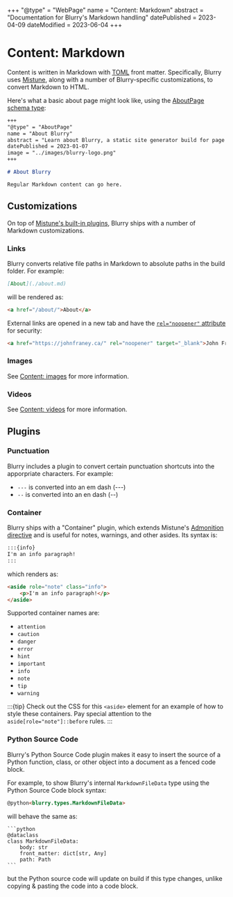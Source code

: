+++
"@type" = "WebPage"
name = "Content: Markdown"
abstract = "Documentation for Blurry's Markdown handling"
datePublished = 2023-04-09
dateModified = 2023-06-04
+++

# Content: Markdown

Content is written in Markdown with [TOML](https://toml.io/en/) front matter.
Specifically, Blurry uses [Mistune](https://mistune.lepture.com/), along with a number of Blurry-specific customizations, to convert Markdown to HTML.

Here's what a basic about page might look like, using the [AboutPage schema type](https://schema.org/AboutPage):

```markdown
+++
"@type" = "AboutPage"
name = "About Blurry"
abstract = "Learn about Blurry, a static site generator build for page speed and SEO"
datePublished = 2023-01-07
image = "../images/blurry-logo.png"
+++

# About Blurry

Regular Markdown content can go here.
```

## Customizations

On top of [Mistune's built-in plugins](https://mistune.lepture.com/en/latest/plugins.html), Blurry ships with a number of Markdown customizations.

### Links

Blurry converts relative file paths in Markdown to absolute paths in the build folder.
For example:

```markdown
[About](./about.md)
```

will be rendered as:

```html
<a href="/about/">About</a>
```

External links are opened in a new tab and have the [`rel="noopener"` attribute](https://developer.mozilla.org/en-US/docs/Web/HTML/Link_types/noopener) for security:

```html
<a href="https://johnfraney.ca/" rel="noopener" target="_blank">John Franey</a>
```

### Images

See [Content: images](./images.md) for more information.

### Videos

See [Content: videos](./videos.md) for more information.

## Plugins

### Punctuation

Blurry includes a plugin to convert certain punctuation shortcuts into the apporpriate characters.
For example:

- `---` is converted into an em dash (---)
- `--` is converted into an en dash (--)

### Container

Blurry ships with a "Container" plugin, which extends Mistune's [Admonition directive](https://mistune.lepture.com/en/latest/directives.html#admonitions) and is useful for notes, warnings, and other asides.
Its syntax is:

```markdown
:::{info}
I'm an info paragraph!
:::
```

which renders as:

```html
<aside role="note" class="info">
    <p>I'm an info paragraph!</p>
</aside>
```

Supported container names are:

- `attention`
- `caution`
- `danger`
- `error`
- `hint`
- `important`
- `info`
- `note`
- `tip`
- `warning`

:::{tip}
Check out the CSS for this `<aside>` element for an example of how to style these containers.
Pay special attention to the `aside[role="note"]::before` rules.
:::

### Python Source Code

Blurry's Python Source Code plugin makes it easy to insert the source of a Python function, class, or other object into a document as a fenced code block.

For example, to show Blurry's internal `MarkdownFileData` type using the Python Source Code block syntax:

```markdown
@python<blurry.types.MarkdownFileData>
```

will behave the same as:

    ```python
    @dataclass
    class MarkdownFileData:
        body: str
        front_matter: dict[str, Any]
        path: Path
    ```

but the Python source code will update on build if this type changes, unlike copying & pasting the code into a code block.
